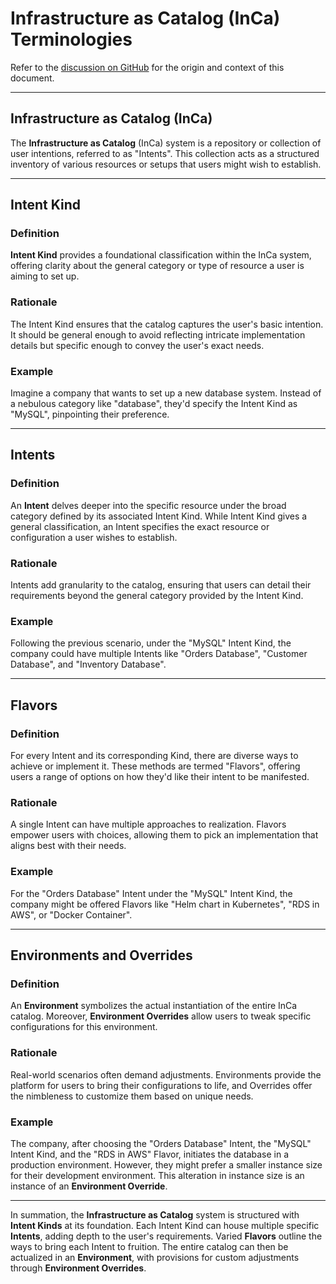 # Infrastructure as Catalog (InCa) Terminologies

Refer to the [discussion on GitHub](https://github.com/Facets-cloud/InCa/discussions/1) for the origin and context of this document.

---

## Infrastructure as Catalog (InCa)

The **Infrastructure as Catalog** (InCa) system is a repository or collection of user intentions, referred to as "Intents". This collection acts as a structured inventory of various resources or setups that users might wish to establish.

---

## Intent Kind

### Definition

**Intent Kind** provides a foundational classification within the InCa system, offering clarity about the general category or type of resource a user is aiming to set up.

### Rationale

The Intent Kind ensures that the catalog captures the user's basic intention. It should be general enough to avoid reflecting intricate implementation details but specific enough to convey the user's exact needs.

### Example

Imagine a company that wants to set up a new database system. Instead of a nebulous category like "database", they'd specify the Intent Kind as "MySQL", pinpointing their preference.

---

## Intents

### Definition

An **Intent** delves deeper into the specific resource under the broad category defined by its associated Intent Kind. While Intent Kind gives a general classification, an Intent specifies the exact resource or configuration a user wishes to establish.

### Rationale

Intents add granularity to the catalog, ensuring that users can detail their requirements beyond the general category provided by the Intent Kind.

### Example

Following the previous scenario, under the "MySQL" Intent Kind, the company could have multiple Intents like "Orders Database", "Customer Database", and "Inventory Database".

---

## Flavors

### Definition

For every Intent and its corresponding Kind, there are diverse ways to achieve or implement it. These methods are termed "Flavors", offering users a range of options on how they'd like their intent to be manifested.

### Rationale

A single Intent can have multiple approaches to realization. Flavors empower users with choices, allowing them to pick an implementation that aligns best with their needs.

### Example

For the "Orders Database" Intent under the "MySQL" Intent Kind, the company might be offered Flavors like "Helm chart in Kubernetes", "RDS in AWS", or "Docker Container".

---

## Environments and Overrides

### Definition

An **Environment** symbolizes the actual instantiation of the entire InCa catalog. Moreover, **Environment Overrides** allow users to tweak specific configurations for this environment.

### Rationale

Real-world scenarios often demand adjustments. Environments provide the platform for users to bring their configurations to life, and Overrides offer the nimbleness to customize them based on unique needs.

### Example

The company, after choosing the "Orders Database" Intent, the "MySQL" Intent Kind, and the "RDS in AWS" Flavor, initiates the database in a production environment. However, they might prefer a smaller instance size for their development environment. This alteration in instance size is an instance of an **Environment Override**.

---

In summation, the **Infrastructure as Catalog** system is structured with **Intent Kinds** at its foundation. Each Intent Kind can house multiple specific **Intents**, adding depth to the user's requirements. Varied **Flavors** outline the ways to bring each Intent to fruition. The entire catalog can then be actualized in an **Environment**, with provisions for custom adjustments through **Environment Overrides**.

